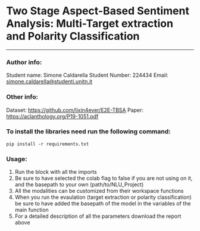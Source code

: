 # Two Stage Aspect-Based Sentiment Analysis: Multi-Target extraction and Polarity Classification

---

### Author info: 
Student name: Simone Caldarella
Student Number: 224434
Email: simone.caldarella@studenti.unitn.it

### Other info:
Dataset: https://github.com/lixin4ever/E2E-TBSA
Paper: https://aclanthology.org/P19-1051.pdf
    
### To install the libraries need run the following command:
`pip install -r requirements.txt`
    
### Usage:

1) Run the block with all the imports
2) Be sure to have selected the colab flag to false if you are not using on it, and the basepath to your own (path/to/NLU_Project)
3) All the modalities can be customized from their workspace functions
4) When you run the evaulation (target extraction or polarity classification) be sure to have added the basepath of the model in the variables of the main function
5) For a detailed description of all the parameters download the report above
